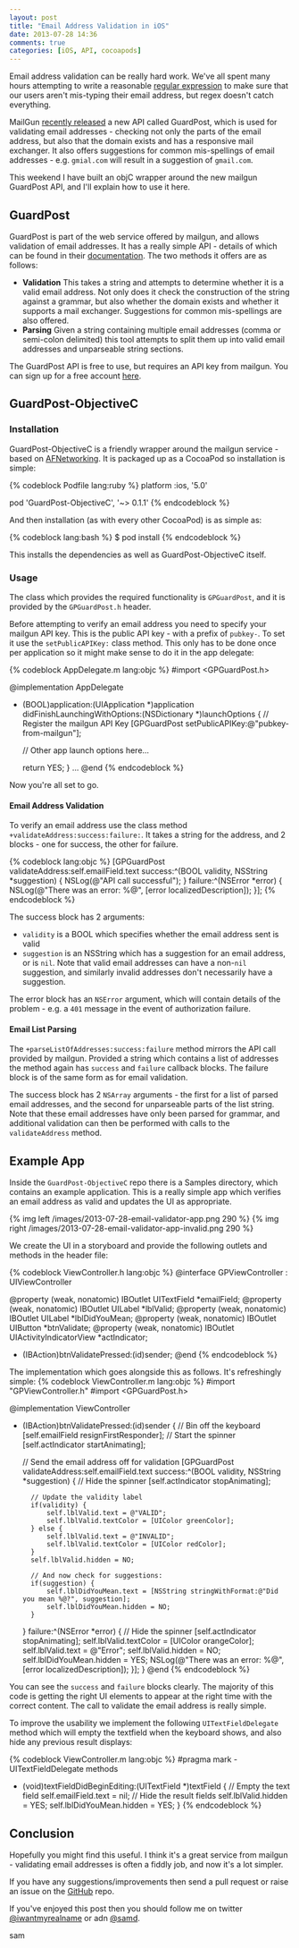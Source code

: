 ```yaml
---
layout: post
title: "Email Address Validation in iOS"
date: 2013-07-28 14:36
comments: true
categories: [iOS, API, cocoapods]
---
```


Email address validation can be really hard work. We've all spent many hours
attempting to write a reasonable
[regular expression](http://stackoverflow.com/questions/201323/using-a-regular-expression-to-validate-an-email-address/719543#719543)
to make sure that our users aren't mis-typing their email address, but regex
doesn't catch everything.

MailGun [recently released](http://blog.mailgun.com/post/free-email-validation-api-for-web-forms/)
a new API called GuardPost, which is used for validating
email addresses - checking not only the parts of the email address, but also that
the domain exists and has a responsive mail exchanger. It also offers suggestions
for common mis-spellings of email addresses - e.g. `gmial.com` will result in a
suggestion of `gmail.com`.

This weekend I have built an objC wrapper around the new mailgun GuardPost API,
and I'll explain how to use it here.

<!-- more -->

## GuardPost

GuardPost is part of the web service offered by mailgun, and allows validation
of email addresses. It has a really simple API - details of which can be found
in their [documentation](http://documentation.mailgun.com/api-email-validation.html).
The two methods it offers are as follows:

- **Validation** This takes a string and attempts to determine whether it is a
valid email address. Not only does it check the construction of the string against
a grammar, but also whether the domain exists and whether it supports a mail
exchanger. Suggestions for common mis-spellings are also offered.
- **Parsing** Given a string containing multiple email addresses (comma or
semi-colon delimited) this tool attempts to split them up into valid email addresses
and unparseable string sections.

The GuardPost API is free to use, but requires an API key from mailgun. You can
sign up for a free account [here](https://mailgun.com/signupb?plan=free).


## GuardPost-ObjectiveC

### Installation

GuardPost-ObjectiveC is a friendly wrapper around the mailgun service - based on
[AFNetworking](https://github.com/AFNetworking/AFNetworking). It is packaged up
as a CocoaPod so installation is simple:

{% codeblock Podfile lang:ruby %}
platform :ios, '5.0'

pod 'GuardPost-ObjectiveC', '~> 0.1.1'
{% endcodeblock %}

And then installation (as with every other CocoaPod) is as simple as:

{% codeblock lang:bash %}
$ pod install
{% endcodeblock %}

This installs the dependencies as well as GuardPost-ObjectiveC itself.


### Usage

The class which provides the required functionality is `GPGuardPost`, and it
is provided by the `GPGuardPost.h` header.

Before attempting to verify an email address you need to specify your mailgun
API key. This is the public API key - with a prefix of `pubkey-`. To set it use
the `setPublicAPIKey:` class method. This only has to be done once per application
so it might make sense to do it in the app delegate:

{% codeblock AppDelegate.m lang:objc %}
#import <GPGuardPost.h>

@implementation AppDelegate

- (BOOL)application:(UIApplication *)application didFinishLaunchingWithOptions:(NSDictionary *)launchOptions
{
    // Register the mailgun API Key
    [GPGuardPost setPublicAPIKey:@"pubkey-from-mailgun"];

    // Other app launch options here...

    return YES;
}
...
@end
{% endcodeblock %}

Now you're all set to go.

#### Email Address Validation

To verify an email address use the class method
`+validateAddress:success:failure:`. It takes a string for the address, and 2
blocks - one for success, the other for failure.

{% codeblock lang:objc %}
[GPGuardPost validateAddress:self.emailField.text
                     success:^(BOOL validity, NSString *suggestion) {
                        NSLog(@"API call successful");
                     }
                     failure:^(NSError *error) {
                        NSLog(@"There was an error: %@", [error localizedDescription]);
                     }];
{% endcodeblock %}

The success block has 2 arguments:

- `validity` is a BOOL which specifies whether the email address sent is valid
- `suggestion` is an NSString which has a suggestion for an email address, or is
`nil`. Note that valid email addresses can have a non-`nil` suggestion, and
similarly invalid addresses don't necessarily have a suggestion.

The error block has an `NSError` argument, which will contain details of the
problem - e.g. a `401` message in the event of authorization failure.

#### Email List Parsing

The `+parseListOfAddresses:success:failure` method mirrors the API call provided
by mailgun. Provided a string which contains a list of addresses the method again
has `success` and `failure` callback blocks. The failure block is of the same form
as for email validation.

The success block has 2 `NSArray` arguments - the first for a list of parsed email
addresses, and the second for unparseable parts of the list string. Note that
these email addresses have only been parsed for grammar, and additional validation
can then be performed with calls to the `validateAddress` method.

## Example App

Inside the `GuardPost-ObjectiveC` repo there is a Samples directory, which contains
an example application. This is a really simple app which verifies an email address
as valid and updates the UI as appropriate.

{% img left /images/2013-07-28-email-validator-app.png 290 %}
{% img right /images/2013-07-28-email-validator-app-invalid.png 290 %}


We create the UI in a storyboard and provide the following outlets and methods
in the header file:

{% codeblock ViewController.h lang:objc %}
@interface GPViewController : UIViewController <UITextFieldDelegate>

@property (weak, nonatomic) IBOutlet UITextField *emailField;
@property (weak, nonatomic) IBOutlet UILabel *lblValid;
@property (weak, nonatomic) IBOutlet UILabel *lblDidYouMean;
@property (weak, nonatomic) IBOutlet UIButton *btnValidate;
@property (weak, nonatomic) IBOutlet UIActivityIndicatorView *actIndicator;

- (IBAction)btnValidatePressed:(id)sender;
@end
{% endcodeblock %}


The implementation which goes alongside this as follows. It's refreshingly
simple:
{% codeblock ViewController.m lang:objc %}
#import "GPViewController.h"
#import <GPGuardPost.h>

@implementation ViewController

- (IBAction)btnValidatePressed:(id)sender {
    // Bin off the keyboard
    [self.emailField resignFirstResponder];
    // Start the spinner
    [self.actIndicator startAnimating];
    
    // Send the email address off for validation
    [GPGuardPost validateAddress:self.emailField.text success:^(BOOL validity, NSString *suggestion) {
        // Hide the spinner
        [self.actIndicator stopAnimating];
        
        // Update the validity label
        if(validity) {
            self.lblValid.text = @"VALID";
            self.lblValid.textColor = [UIColor greenColor];
        } else {
            self.lblValid.text = @"INVALID";
            self.lblValid.textColor = [UIColor redColor];
        }
        self.lblValid.hidden = NO;
        
        // And now check for suggestions:
        if(suggestion) {
            self.lblDidYouMean.text = [NSString stringWithFormat:@"Did you mean %@?", suggestion];
            self.lblDidYouMean.hidden = NO;
        }
    } failure:^(NSError *error) {
        // Hide the spinner
        [self.actIndicator stopAnimating];
        self.lblValid.textColor = [UIColor orangeColor];
        self.lblValid.text = @"Error";
        self.lblValid.hidden = NO;
        self.lblDidYouMean.hidden = YES;
        NSLog(@"There was an error: %@", [error localizedDescription]);
    }];
}
@end
{% endcodeblock %}

You can see the `success` and `failure` blocks clearly. The majority of this code
is getting the right UI elements to appear at the right time with the correct
content. The call to validate the email address is really simple.

To improve the usability we implement the following `UITextFieldDelegate` method
which will empty the textfield when the keyboard shows, and also hide any previous
result displays:

{% codeblock ViewController.m lang:objc %}
#pragma mark - UITextFieldDelegate methods
- (void)textFieldDidBeginEditing:(UITextField *)textField
{
    // Empty the text field
    self.emailField.text = nil;
    // Hide the result fields
    self.lblValid.hidden = YES;
    self.lblDidYouMean.hidden = YES;
}
{% endcodeblock %}


## Conclusion

Hopefully you might find this useful. I think it's a great service from mailgun - 
validating email addresses is often a fiddly job, and now it's a lot simpler.

If you have any suggestions/improvements then send a pull request or raise an
issue on the [GitHub](https://github.com/sammyd/GuardPost-ObjectiveC) repo.

If you've enjoyed this post then you should follow me on twitter 
[@iwantmyrealname](https://twitter.com/iwantmyrealname) or adn 
[@samd](https://app.net/samd).

sam